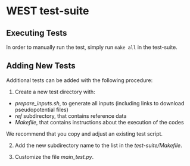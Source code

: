 # WEST test-suite

## Executing Tests

In order to manually run the test, simply run `make all` in the test-suite.

## Adding New Tests
Additional tests can be added with the following procedure:

1) Create a new test directory with:
  - *prepare_inputs.sh*, to generate all inputs (including links to download pseudopotential files)
  - *ref* subdirectory, that contains reference data
  - *Makefile*, that contains instructions about the execution of the codes 

We recommend that you copy and adjust an existing test script.

2) Add the new subdirectory name to the list in the *test-suite/Makefile*.

3) Customize the file *main_test.py*.
